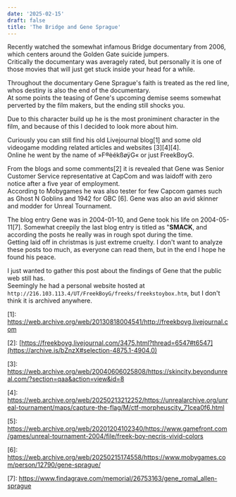 ```yaml
---
date: '2025-02-15'
draft: false
title: 'The Bridge and Gene Sprague'
---
```


Recently watched the somewhat infamous Bridge documentary from 2006, which centers around the Golden Gate suicide jumpers.  
Critically the documentary was averagely rated, but personally it is one of those movies that will just get stuck inside your head for a while.  

Throughout the documentary Gene Sprague's faith is treated as the red line, whos destiny is also the end of the documentary.  
At some points the teasing of Gene's upcoming demise seems somewhat perverted by the film makers, but the ending still shocks you.

Due to this character build up he is the most proniminent character in the film, and because of this I decided to look more about him.

Curiously you can still find his old Livejournal blog\[1\] and some old videogame modding related articles and websites \[3\]\[4\]\[4\].  
Online he went by the name of »F®èékßøÿG« or just FreekBoyG.

From the blogs and some comments\[2\] it is revealed that Gene was Senior Customer Service representative at CapCom and was laidoff with zero notice after a five year of employment.  
According to Mobygames he was also tester for few Capcom games such as Ghost N Goblins and  1942 for GBC \[6\]. Gene was also an avid skinner and modder for Unreal Tournament.

The blog entry Gene was in 2004-01-10, and Gene took his life on 2004-05-11\[7\]. Somewhat creepily the last blog entry is titled as "**SMACK**, and according the posts he really was in rough spot during the time.  
Getting laid off in christmas is just extreme cruelty. I don't want to analyze these posts too much, as everyone can read them, but in the end I hope he found his peace.

I just wanted to gather this post about the findings of Gene that the public web still has.  
Seemingly he had a personal website hosted at `http://216.103.113.4/UT/FreekBoyG/freeks/freekstoybox.htm`, but I don't think it is archived anywhere.

\[1\]: https://web.archive.org/web/20130818004541/http://freekboyg.livejournal.com

\[2\]: [https://freekboyg.livejournal.com/3475.html?thread=6547#t6547](https://archive.is/bZnzX#selection-4875.1-4904.0)

\[3\]: https://web.archive.org/web/20040606025808/https://skincity.beyondunreal.com/?section=qaa&action=view&id=8

\[4\]: https://web.archive.org/web/20250213212252/https://unrealarchive.org/unreal-tournament/maps/capture-the-flag/M/ctf-morpheuscity_71cea0f6.html

\[5\]: https://web.archive.org/web/20201204102340/https://www.gamefront.com/games/unreal-tournament-2004/file/freek-boy-necris-vivid-colors

\[6\]: https://web.archive.org/web/20250215174558/https://www.mobygames.com/person/12790/gene-sprague/

\[7\]: https://www.findagrave.com/memorial/26753163/gene_romal_allen-sprague
